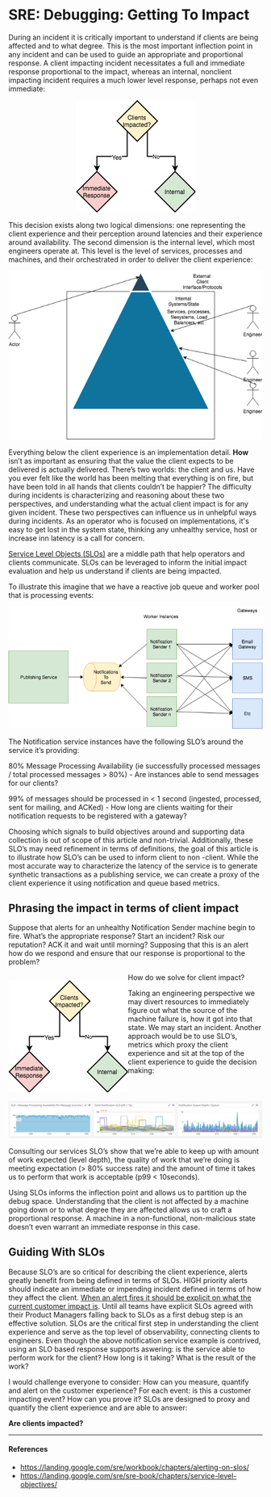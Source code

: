 # SRE: Debugging: Getting To Impact

During an incident it is critically important to understand if clients are being affected and to what degree.  This is the most important inflection point in any incident and can be used to guide an appropriate and proportional response.  A client impacting incident necessitates a full and immediate response proportional to the impact, whereas an internal, nonclient impacting incident requires a much lower level response, perhaps not even immediate:

<p align="center">
  <img src="static/getting_to_impact.png">
</p>

This decision exists along two logical dimensions: one representing the client experience and their perception around latencies and their experience around availability.  The second dimension is the internal level, which most engineers operate at.  This level is the level of services, processes and machines, and their orchestrated in order to deliver the client experience:

<p align="center">
  <img src="static/system_dimensions.png">
</p>

Everything below the client experience is an implementation detail.  **How** isn’t as important as ensuring that the value the client expects to be delivered is actually delivered. There’s two worlds: the client and us. Have you ever felt like the world has been melting that everything is on fire, but have been told in all hands that clients couldn’t be happier? The difficulty during incidents is characterizing and reasoning about these two perspectives, and understanding what the actual client impact is for any given incident.  These two perspectives can influence us in unhelpful ways during incidents. As an operator who is focused on implementations, it's easy to get lost in the system state, thinking any unhealthy service, host or increase inn latency is a call for concern.  

[Service Level Objects (SLOs)](https://landing.google.com/sre/sre-book/chapters/service-level-objectives/) are a middle path that help operators and clients communicate.  SLOs can be leveraged to inform the initial impact evaluation and help us understand if clients are being impacted.

To illustrate this imagine that we have a reactive job queue and worker pool that is processing events:

<p align="center">
  <img src="static/notifications_topology.png">
</p>

The Notification service instances have the following SLO’s around the service it’s providing:

80% Message Processing Availability (ie successfully processed messages / total processed messages > 80%) - Are instances able to send messages for our clients?

99% of messages should be processed in < 1 second (ingested, processed, sent for mailing, and ACKed) - How long are clients waiting for their notification requests to be registered with a gateway?

Choosing which signals to build objectives around and supporting data collection is out of scope of this article and non-trivial. Additionally, these SLO’s may need refinement in terms of definitions, the goal of this article is to illustrate how SLO’s can be used to inform client to non -client.  While the most accurate way to characterize the latency of the service is to generate synthetic transactions as a publishing service, we can create a proxy of the client experience it using notification and queue based metrics.

## Phrasing the impact in terms of client impact

Suppose that alerts for an unhealthy Notification Sender machine begin to fire.  What’s the appropriate response? Start an incident? Risk our reputation? ACK it and wait until morning? Supposing that this is an alert how do we respond and ensure that our response is proportional to the problem?

<p align="left" style="float:left;">
  <img src="static/getting_to_impact.png">
</p>

How do we solve for client impact?  

Taking an engineering perspective we may divert resources to immediately figure out what the source of the machine failure is, how it got into that state.  We may start an incident.  Another approach would be to use SLO’s, metrics which proxy the client experience and sit at the top of the client experience to guide the decision making:

<p align="center">
  <img src="static/SLOs_dashboard.png">
</p>

Consulting our services SLO’s show that we’re able to keep up with amount of work expected (level depth), the quality of work that we’re doing is meeting expectation (> 80% success rate) and the amount of time it takes us to perform that work is acceptable (p99 < 10seconds).

Using SLOs informs the inflection point and allows us to partition up the debug space.  Understanding that the client is not affected by a machine going down or to what degree they are affected allows us to craft a proportional response. A machine in a non-functional, non-malicious state doesn’t even warrant an immediate response in this case.

## Guiding With SLOs

Because SLO’s are so critical for describing the client experience, alerts greatly benefit from being defined in terms of SLOs. HIGH priority alerts should indicate an immediate or impending incident defined in terms of how they affect the client.  [When an alert fires it should be explicit on what the current customer impact is](https://landing.google.com/sre/workbook/chapters/alerting-on-slos/).  Until all teams have explicit SLOs agreed with their Product Managers falling back to SLOs as a first debug step is an effective solution.  SLOs are the critical first step in understanding the client experience and serve as the top level of observability, connecting clients to engineers.  Even though the above notification service example is contrived, using an SLO based response supports aswering: is the service able to perform work for the client? How long is it taking? What is the result of the work?

I would challenge everyone to consider: How can you measure, quantify and alert on the customer experience? For each event: is this a customer impacting event? How can you prove it? SLOs are designed to proxy and quantify the client experience and are able to answer:

**Are clients impacted?**

-----

#### References
- https://landing.google.com/sre/workbook/chapters/alerting-on-slos/
- https://landing.google.com/sre/sre-book/chapters/service-level-objectives/

